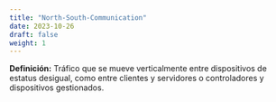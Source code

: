 ```yaml
---
title: "North-South-Communication"
date: 2023-10-26
draft: false
weight: 1
---
```


**Definición:** Tráfico que se mueve verticalmente entre dispositivos de estatus desigual, como entre clientes y servidores o controladores y dispositivos gestionados.

